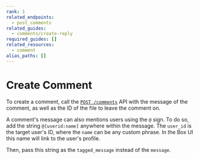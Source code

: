 ```yaml
---
rank: 1
related_endpoints:
  - post_comments
related_guides:
  - comments/create-reply
required_guides: []
related_resources:
  - comment
alias_paths: []
---
```


# Create Comment

To create a comment, call the [`POST /comments`][post_comments] API with the
message of the comment, as well as the ID of the file to leave the comment on.

<Samples id='post_comments' />

A comment's message can also mentions users using the `@` sign. To do so, add
the string `@[userid:name]` anywhere within the message. The `user_id` is the
target user's ID, where the `name` can be any custom phrase. In the Box UI this
name will link to the user's profile.

Then, pass this string as the `tagged_message` instead of the `message`.

<Samples id='post_comments' variant='tag_user' />

[post_comments]: e://post_comments
